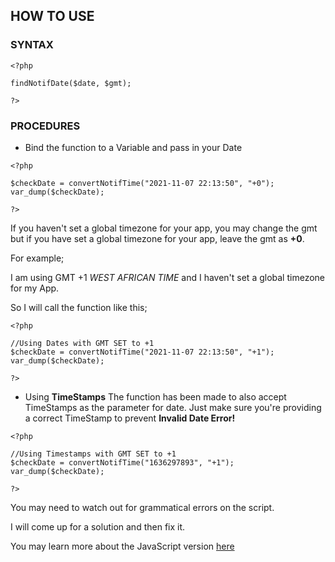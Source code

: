 ## HOW TO USE

### SYNTAX

```
<?php

findNotifDate($date, $gmt);

?>
```
### PROCEDURES

- Bind the function to a Variable and pass in your Date
```
<?php

$checkDate = convertNotifTime("2021-11-07 22:13:50", "+0");
var_dump($checkDate);

?>
```
If you haven't set a global timezone for your app, you may change the gmt but if you have set a global timezone for your app, leave the gmt as **+0**.

For example; 

I am using GMT +1 *WEST AFRICAN TIME* and I haven't set a global timezone for my App.

So I will call the function like this;

```
<?php

//Using Dates with GMT SET to +1
$checkDate = convertNotifTime("2021-11-07 22:13:50", "+1");
var_dump($checkDate);

?>
```

- Using **TimeStamps**
The function has been made to also accept TimeStamps as the parameter for date.
Just make sure you're providing a correct TimeStamp to prevent **Invalid Date Error!**

```
<?php

//Using Timestamps with GMT SET to +1
$checkDate = convertNotifTime("1636297893", "+1");
var_dump($checkDate);

?>
```
You may need to watch out for grammatical errors on the script.

I will come up for a solution and then fix it.

You may learn more about the JavaScript version [here](https://simon-ugorji.medium.com/find-notification-date-difference-using-javascript-or-php-10fc9f6d893c)
